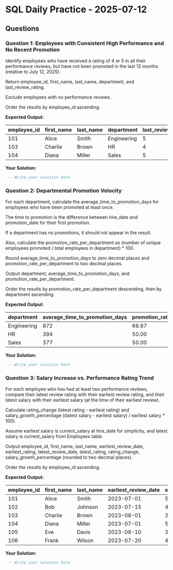 # SQL Daily Practice - 2025-07-12

## Questions

### Question 1: Employees with Consistent High Performance and No Recent Promotion

Identify employees who have received a rating of 4 or 5 in all their performance reviews, but have not been promoted in the last 12 months (relative to July 12, 2025).

Return employee_id, first_name, last_name, department, and last_review_rating.

Exclude employees with no performance reviews.

Order the results by employee_id ascending.

**Expected Output:**

| employee_id | first_name | last_name | department  | last_review_rating |
| ----------- | ---------- | --------- | ----------- | ------------------ |
| 101         | Alice      | Smith     | Engineering | 5                  |
| 103         | Charlie    | Brown     | HR          | 4                  |
| 104         | Diana      | Miller    | Sales       | 5                  |

**Your Solution:**

```sql
--- Write your solution here

```

### Question 2: Departmental Promotion Velocity

For each department, calculate the average_time_to_promotion_days for employees who have been promoted at least once.

The time to promotion is the difference between hire_date and promotion_date for their first promotion.

If a department has no promotions, it should not appear in the result.

Also, calculate the promotion_rate_per_department as (number of unique employees promoted / total employees in department) * 100.

Round average_time_to_promotion_days to zero decimal places and promotion_rate_per_department to two decimal places.

Output department, average_time_to_promotion_days, and promotion_rate_per_department.

Order the results by promotion_rate_per_department descending, then by department ascending.

**Expected Output:**

| department  | average_time_to_promotion_days | promotion_rate_per_department |
| ----------- | ------------------------------ | ----------------------------- |
| Engineering | 872                            | 66.67                         |
| HR          | 394                            | 50.00                         |
| Sales       | 377                            | 50.00                         |

**Your Solution:**

```sql
--- Write your solution here

```

### Question 3: Salary Increase vs. Performance Rating Trend

For each employee who has had at least two performance reviews, compare their latest review rating with their earliest review rating, and their latest salary with their earliest salary (at the time of their earliest review).

Calculate rating_change (latest rating - earliest rating) and salary_growth_percentage ((latest salary - earliest salary) / earliest salary * 100).

Assume earliest salary is current_salary at hire_date for simplicity, and latest salary is current_salary from Employees table.

Output employee_id, first_name, last_name, earliest_review_date, earliest_rating, latest_review_date, latest_rating, rating_change, salary_growth_percentage (rounded to two decimal places).

Order the results by employee_id ascending.

**Expected Output:**

| employee_id | first_name | last_name | earliest_review_date | earliest_rating | latest_review_date | latest_rating | rating_change | salary_growth_percentage |
| ----------- | ---------- | --------- | -------------------- | --------------- | ------------------ | ------------- | ------------- | ------------------------ |
| 101         | Alice      | Smith     | 2023-07-01           | 5               | 2024-07-01         | 5             | 0             | 10.00                    |
| 102         | Bob        | Johnson   | 2023-07-15           | 4               | 2024-07-15         | 4             | 0             | 11.76                    |
| 103         | Charlie    | Brown     | 2023-08-01           | 3               | 2024-08-01         | 4             | 1             | 7.69                     |
| 104         | Diana      | Miller    | 2023-07-01           | 5               | 2024-07-01         | 5             | 0             | 20.00                    |
| 105         | Eve        | Davis     | 2023-08-10           | 3               | 2024-08-10         | 3             | 0             | 0.00                     |
| 106         | Frank      | Wilson    | 2023-07-20           | 4               | 2024-07-20         | 4             | 0             | 0.00                     |


**Your Solution:**

```sql
--- Write your solution here

```
